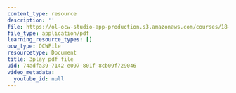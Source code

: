 ```yaml
---
content_type: resource
description: ''
file: https://ol-ocw-studio-app-production.s3.amazonaws.com/courses/18-06sc-linear-algebra-fall-2011/74adfa397142e097801f8cb09f729046_YzZUIYRCE38.pdf
file_type: application/pdf
learning_resource_types: []
ocw_type: OCWFile
resourcetype: Document
title: 3play pdf file
uid: 74adfa39-7142-e097-801f-8cb09f729046
video_metadata:
  youtube_id: null
---
```

